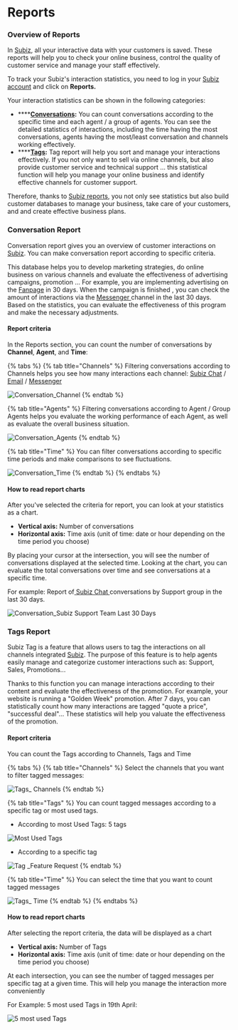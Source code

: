 # Reports

### Overview of Reports

In [Subiz](https://subiz.com/en%20), all your interactive data with your customers is saved. These reports will help you to check your online business, control the quality of customer service and manage your staff effectively.  
  
To track your Subiz's interaction statistics, you need to log in your [Subiz account](https://app.subiz.com) and click on **Reports.**  
  
Your interaction statistics can be shown in the following categories:

* \*\*\*\*[**Conversations**](https://app.subiz.com/reports)**:** You can count conversations according to the specific time and each agent / a group of agents. You can see the detailed statistics of interactions, including the time having the most conversations, agents having the most/least conversation and channels working effectively.
* \*\*\*\*[**Tags**](https://app.subiz.com/reports/tags)**:** Tag report will help you sort and manage your interactions effectively. If you not only want to  sell via online channels, but also provide customer service and technical support ... this statistical function will help you manage your online business and identify effective channels for customer support.

Therefore, thanks to [Subiz reports](https://app.subiz.com/reports), you not only see statistics but also build customer databases to manage your business, take care of your customers, and and create effective business plans.

### Conversation Report

Conversation report gives you an overview of customer interactions on [Subiz](https://subiz.com/en%20). You can make conversation report according to specific criteria.  
  
This database helps you to develop marketing strategies, do online business on various channels and evaluate the effectiveness of advertising campaigns, promotion ... For example, you are implementing advertising on the [Fanpage](https://subiz.com/facebook-messenger.html) in 30 days. When the campaign is finished , you can check the amount of interactions via the [Messenger ](https://subiz.com/facebook-messenger.html)channel in the last 30 days. Based on the statistics, you can evaluate the effectiveness of this program and make the necessary adjustments.

#### Report criteria

In the Reports section, you can count the number of conversations by **Channel**, **Agent**, and **Time**:

{% tabs %}
{% tab title="Channels" %}
Filtering conversations according to Channels helps you see how many interactions each channel: [Subiz Chat](https://subiz.com/live-chat.html%20) / [Email](https://subiz.com/email.html%20) / [Messenger ](https://subiz.com/facebook-messenger.html)

![Conversation\_Channel](.gitbook/assets/conversation_channels.png)
{% endtab %}

{% tab title="Agents" %}
 Filtering conversations according to Agent / Group Agents  helps you evaluate the working performance of each Agent, as well as evaluate the overall business situation.

![Conversation\_Agents](.gitbook/assets/conversation_-agents.png)
{% endtab %}

{% tab title="Time" %}
You can filter conversations according to specific time periods and make comparisons to see fluctuations. 

![Conversation\_Time](.gitbook/assets/conversation_time.png)
{% endtab %}
{% endtabs %}

#### How to read report charts

After you've selected the criteria for report, you can look at your statistics as a chart.

* **Vertical axis:** Number of conversations
* **Horizontal axis:** Time axis \(unit of time: date or hour depending on the time period you choose\)

By placing your cursor at the intersection, you will see the number of conversations displayed at the selected time. Looking at the chart, you can evaluate the total conversations over time and see conversations at a specific time.  
  
For example: Report of[ Subiz Chat ](https://subiz.com/live-chat.html%20)conversations by Support group in the last 30 days. 

![Conversation\_Subiz Support Team Last 30 Days](.gitbook/assets/conversation_support-team-last-30-days.png)

### Tags Report

Subiz Tag is a feature that allows users to tag the interactions on all channels integrated [Subiz](https://subiz.com/en%20). The purpose of this feature is to help agents easily manage and categorize customer interactions such as: Support, Sales, Promotions...

Thanks to this function you can manage interactions according to their content and evaluate the effectiveness of the promotion. For example, your website is running a "Golden Week" promotion. After 7 days, you can statistically count how many interactions are tagged "quote a price", "successful deal"... These statistics will help you valuate the effectiveness of the promotion.

#### Report criteria

You can count the Tags according to Channels, Tags and Time

{% tabs %}
{% tab title="Channels" %}
Select the channels that you want to filter tagged messages:

![Tags\_ Channels](.gitbook/assets/tags_channels.png)
{% endtab %}

{% tab title="Tags" %}
You can count tagged messages according to a specific tag or most used tags.

* According to most Used Tags: 5 tags

![Most Used Tags](.gitbook/assets/most-used-tags.png)

* According to a specific tag

![Tag \_Feature Request](.gitbook/assets/tag_-feature-request.png)
{% endtab %}

{% tab title="Time" %}
You can select the time that you want to count tagged messages

![Tags\_ Time](.gitbook/assets/screenshot_29.png)
{% endtab %}
{% endtabs %}

#### How to read report charts

After selecting the report criteria, the data will be displayed as a chart

* **Vertical axis:** Number of Tags
* **Horizontal axis:** Time axis \(unit of time: date or hour depending on the time period you choose\)

At each intersection, you can see the number of tagged messages  per specific tag at a given time. This will help you manage the interaction more conveniently

For Example: 5 most used Tags in 19th April:

![5 most used Tags](.gitbook/assets/thong-ke-5-tag-duoc-su-dung-nhieu-nhat.png)




